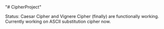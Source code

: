 "# CipherProject" 

Status: Caesar Cipher and Vignere Cipher (finally) are functionally working. Currently working on ASCII substitution cipher now. 
